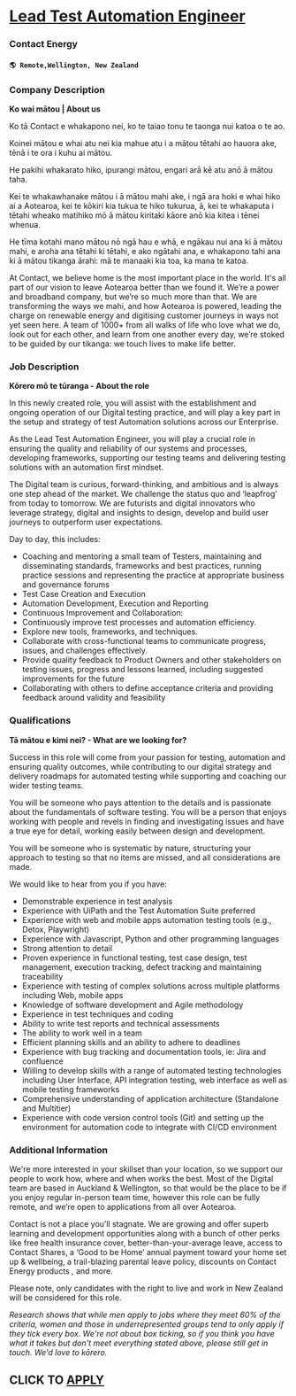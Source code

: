 # [Lead Test Automation Engineer](https://www.remotewlb.com/apply/lead-test-automation-engineer)  
### Contact Energy  
#### `🌎 Remote,Wellington, New Zealand`  

### **Company Description**

 **Ko wai mātou | About us**

Ko tā Contact e whakapono nei, ko te taiao tonu te taonga nui katoa o te ao.

Koinei mātou e whai atu nei kia mahue atu i a mātou tētahi ao hauora ake, tēnā i te ora i kuhu ai mātou.

He pakihi whakarato hiko, ipurangi mātou, engari arā kē atu anō ā mātou taha.

Kei te whakawhanake mātou i ā mātou mahi ake, i ngā ara hoki e whai hiko ai a Aotearoa, kei te kōkiri kia tukua te hiko tukurua, ā, kei te whakaputa i tētahi wheako matihiko mō ā mātou kiritaki kāore anō kia kitea i tēnei whenua.

He tīma kotahi mano mātou nō ngā hau e whā, e ngākau nui ana ki ā mātou mahi, e aroha ana tētahi ki tētahi, e ako ngātahi ana, e whakapono tahi ana ki ā mātou tikanga ārahi: mā te manaaki kia toa, ka mana te katoa.

At Contact, we believe home is the most important place in the world. It's all part of our vision to leave Aotearoa better than we found it. We’re a power and broadband company, but we’re so much more than that. We are transforming the ways we mahi, and how Aotearoa is powered, leading the charge on renewable energy and digitising customer journeys in ways not yet seen here. A team of 1000+ from all walks of life who love what we do, look out for each other, and learn from one another every day, we’re stoked to be guided by our tikanga: we touch lives to make life better.

### **Job Description**

 **Kōrero mō te tūranga - About the role**

In this newly created role, you will assist with the establishment and ongoing operation of our Digital testing practice, and will play a key part in the setup and strategy of test Automation solutions across our Enterprise.

As the Lead Test Automation Engineer, you will play a crucial role in ensuring the quality and reliability of our systems and processes, developing frameworks, supporting our testing teams and delivering testing solutions with an automation first mindset.

The Digital team is curious, forward-thinking, and ambitious and is always one step ahead of the market. We challenge the status quo and ‘leapfrog’ from today to tomorrow. We are futurists and digital innovators who leverage strategy, digital and insights to design, develop and build user journeys to outperform user expectations.

  
Day to day, this includes:

  * Coaching and mentoring a small team of Testers, maintaining and disseminating standards, frameworks and best practices, running practice sessions and representing the practice at appropriate business and governance forums 
  * Test Case Creation and Execution 
  * Automation Development, Execution and Reporting 
  * Continuous Improvement and Collaboration: 
  * Continuously improve test processes and automation efficiency. 
  * Explore new tools, frameworks, and techniques. 
  * Collaborate with cross-functional teams to communicate progress, issues, and challenges effectively. 
  * Provide quality feedback to Product Owners and other stakeholders on testing issues, progress and lessons learned, including suggested improvements for the future 
  * Collaborating with others to define acceptance criteria and providing feedback around validity and feasibility 

### **Qualifications**

 **Tā mātou e kimi nei? - What are we looking for?**

Success in this role will come from your passion for testing, automation and ensuring quality outcomes, while contributing to our digital strategy and delivery roadmaps for automated testing while supporting and coaching our wider testing teams.

You will be someone who pays attention to the details and is passionate about the fundamentals of software testing. You will be a person that enjoys working with people and revels in finding and investigating issues and have a true eye for detail, working easily between design and development.

You will be someone who is systematic by nature, structuring your approach to testing so that no items are missed, and all considerations are made.

We would like to hear from you if you have:

  * Demonstrable experience in test analysis 
  * Experience with UiPath and the Test Automation Suite preferred 
  * Experience with web and mobile apps automation testing tools (e.g., Detox, Playwright) 
  * Experience with Javascript, Python and other programming languages 
  * Strong attention to detail 
  * Proven experience in functional testing, test case design, test management, execution tracking, defect tracking and maintaining traceability 
  * Experience with testing of complex solutions across multiple platforms including Web, mobile apps 
  * Knowledge of software development and Agile methodology 
  * Experience in test techniques and coding 
  * Ability to write test reports and technical assessments 
  * The ability to work well in a team 
  * Efficient planning skills and an ability to adhere to deadlines 
  * Experience with bug tracking and documentation tools, ie: Jira and confluence 
  * Willing to develop skills with a range of automated testing technologies including User Interface, API integration testing, web interface as well as mobile testing frameworks 
  * Comprehensive understanding of application architecture (Standalone and Multitier) 
  * Experience with code version control tools (Git) and setting up the environment for automation code to integrate with CI/CD environment 

### **Additional Information**

We're more interested in your skillset than your location, so we support our people to work how, where and when works the best. Most of the Digital team are based in Auckland & Wellington, so that would be the place to be if you enjoy regular in-person team time, however this role can be fully remote, and we’re open to applications from all over Aotearoa.

Contact is not a place you’ll stagnate. We are growing and offer superb learning and development opportunities along with a bunch of other perks like free health insurance cover, better-than-your-average leave, access to Contact Shares, a ‘Good to be Home’ annual payment toward your home set up & wellbeing, a trail-blazing parental leave policy, discounts on Contact Energy products _,_ and more.

Please note, only candidates with the right to live and work in New Zealand will be considered for this role.

_Research shows that while men apply to jobs where they meet 60% of the criteria, women and those in underrepresented groups tend to only apply if they tick every box. We're not about box ticking, so if you think you have what it takes but don't meet everything stated above, please still get in touch. We'd love to kōrero._

  
## CLICK TO [APPLY](https://www.remotewlb.com/apply/lead-test-automation-engineer)

